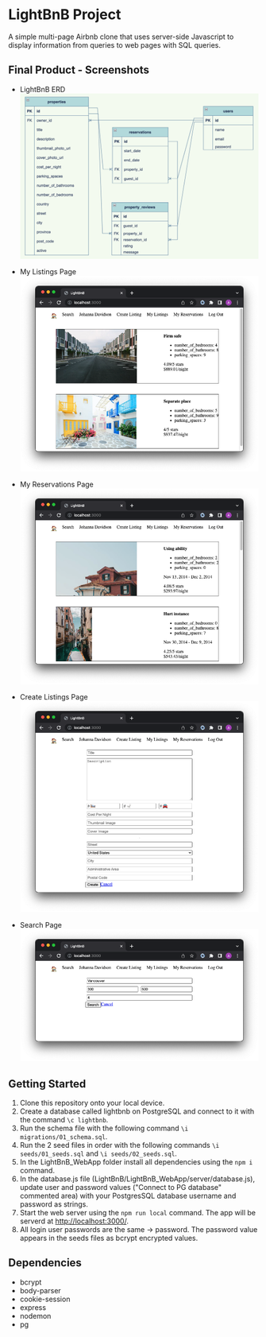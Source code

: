 # LightBnB Project
A simple multi-page Airbnb clone that uses server-side Javascript to display information from queries to web pages with SQL queries.

## Final Product - Screenshots

- LightBnB ERD
!["LightBnB ERD"](docs/LightBnB_ERD.png)

- My Listings Page
!["My Listings"](docs/my_listings_page.png)

- My Reservations Page
!["My Reservations"](docs/my_reservations_page.png)

- Create Listings Page
!["Create Listings"](docs/create_listings_page.png)

- Search Page
!["Search"](docs/search_page.png)

## Getting Started
1. Clone this repository onto your local device.
2. Create a database called lightbnb on PostgreSQL and connect to it with the command `\c lightbnb`.
3. Run the schema file with the following command `\i migrations/01_schema.sql`.
3. Run the 2 seed files in order with the following commands `\i seeds/01_seeds.sql` and `\i seeds/02_seeds.sql`.
4. In the LightBnB_WebApp folder install all dependencies using the `npm i` command.
5. In the database.js file (LightBnB/LightBnB_WebApp/server/database.js), update user and password values ("Connect to PG database" commented area) with your PostgresSQL database username and password as strings.
6. Start the web server using the `npm run local` command. The app will be serverd at <http://localhost:3000/>.
7. All login user passwords are the same -> password. The password value appears in the seeds files as bcrypt encrypted values.

## Dependencies
- bcrypt
- body-parser
- cookie-session
- express
- nodemon
- pg